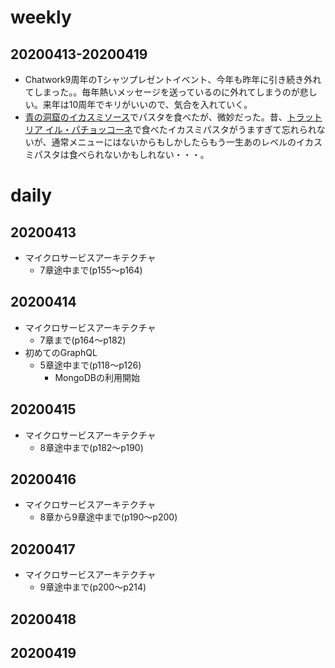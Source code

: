 # weekly
## 20200413-20200419
* Chatwork9周年のTシャツプレゼントイベント、今年も昨年に引き続き外れてしまった。。毎年熱いメッセージを送っているのに外れてしまうのが悲しい。来年は10周年でキリがいいので、気合を入れていく。
* [青の洞窟のイカスミソース](https://www.nisshin.com/products/detail/4902110321845.html)でパスタを食べたが、微妙だった。昔、[トラットリア イル・パチョッコーネ](https://tabelog.com/tokyo/A1306/A130602/13004717/)で食べたイカスミパスタがうますぎて忘れられないが、通常メニューにはないからもしかしたらもう一生あのレベルのイカスミパスタは食べられないかもしれない・・・。

# daily
## 20200413
* マイクロサービスアーキテクチャ
  * 7章途中まで(p155〜p164)

## 20200414
* マイクロサービスアーキテクチャ
  * 7章まで(p164〜p182)
* 初めてのGraphQL
  * 5章途中まで(p118〜p126)
    * MongoDBの利用開始


## 20200415
* マイクロサービスアーキテクチャ
  * 8章途中まで(p182〜p190)

## 20200416
* マイクロサービスアーキテクチャ
  * 8章から9章途中まで(p190〜p200)

## 20200417
* マイクロサービスアーキテクチャ
  * 9章途中まで(p200〜p214)

## 20200418

## 20200419

